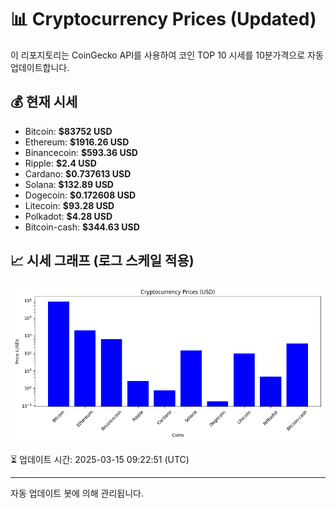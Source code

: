 
# 📊 Cryptocurrency Prices (Updated)

이 리포지토리는 CoinGecko API를 사용하여 코인 TOP 10 시세를 10분가격으로 자동 업데이트합니다.

## 💰 현재 시세
- Bitcoin: **$83752 USD**
- Ethereum: **$1916.26 USD**
- Binancecoin: **$593.36 USD**
- Ripple: **$2.4 USD**
- Cardano: **$0.737613 USD**
- Solana: **$132.89 USD**
- Dogecoin: **$0.172608 USD**
- Litecoin: **$93.28 USD**
- Polkadot: **$4.28 USD**
- Bitcoin-cash: **$344.63 USD**

## 📈 시세 그래프 (로그 스케일 적용)
![Crypto Prices](crypto_prices.png)

⏳ 업데이트 시간: 2025-03-15 09:22:51 (UTC)

---
자동 업데이트 봇에 의해 관리됩니다.
